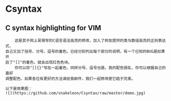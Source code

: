 # Csyntax
## C syntax highlighting for VIM

	    这是其于网上吴垠写的C语言语法高亮的修改，加入了网友提供的类与数组高亮的正则表达式，
	自己又加了括号、分号、逗号的着色。已经分别列出每个部分的说明，有一个已知的BUG是如果开
	启了"[]"的着色，就会出现红色色块。
	    你可以将"[]{}"写在一起着色，同样分号、逗号也是。我的配色很乱，你可以根据自己的喜好
	调整配色，如果各位有更好的方法请给我邮件，我们一起修改使它趋于完美。

	以下是效果图：
	![](https://github.com/snakeleon/Csyntax/raw/master/demo.jpg)
